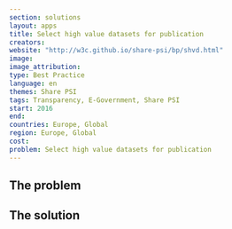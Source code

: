 ```yaml
---
section: solutions
layout: apps
title: Select high value datasets for publication
creators: 
website: "http://w3c.github.io/share-psi/bp/shvd.html"
image: 
image_attribution:
type: Best Practice  
language: en
themes: Share PSI
tags: Transparency, E-Government, Share PSI
start: 2016
end: 
countries: Europe, Global
region: Europe, Global
cost: 
problem: Select high value datasets for publication
---
```


## The problem

## The solution
